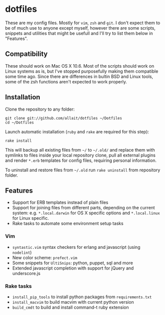 dotfiles
========

These are my config files. Mostly for `vim`, `zsh` and `git`. I don't expect them to be of much
use to anyone except myself, however there are some scripts, snippets and utilities that might be
usefull and I'll try to list them below in "Features".

Compatibility
-------------

These should work on Mac OS X 10.6. Most of the scripts should work on Linux systems as is, but I've
stopped purposefully making them compatible some time ago. Since there are differences in bultin BSD
and Linux tools, some of the zsh functions aren't expected to work properly.

Installation
------------

Clone the repository to any folder:

    git clone git://github.com/allait/dotfiles ~/Dotfiles
    cd ~/Dotfiles

Launch automatic installation (`ruby` and `rake` are required for this step):

    rake install

This will backup all existing files from `~/` to `~/.old/` and replace them with symlinks to files
inside your local repository clone, pull all external plugins and render `*.erb` templates for
config files, requiring personal information.

To uninstall and restore files from `~/.old` run `rake uninstall` from repository folder.

Features
--------

* Support for ERB templates instead of plain files
* Support for joining files from different parts, depending on the current system:
  e.g. `*.local.darwin` for OS X specific options and `*.local.linux` for Linux specific.
* Rake tasks to automate some environment setup tasks

### Vim
* `syntastic.vim` syntax checkers for erlang and javascript (using `nodelint`)
* New color scheme: `prefect.vim`
* Some snippets for `UltiSnips`: python, puppet, sql and more
* Extended javascript completion with support for jQuery and underscore.js 

### Rake tasks
* `install_pip_tools` to install python packages from `requirements.txt`
* `install_macvim` to build macvim with current python version
* `build_cmdt` to build and install command-t ruby extension
